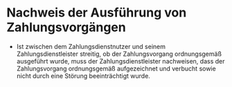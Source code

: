 # Nachweis der Ausführung von Zahlungsvorgängen

- Ist zwischen dem Zahlungsdienstnutzer und seinem Zahlungsdienstleister streitig, ob der Zahlungsvorgang ordnungsgemäß ausgeführt wurde, muss der Zahlungsdienstleister nachweisen, dass der Zahlungsvorgang ordnungsgemäß aufgezeichnet und verbucht sowie nicht durch eine Störung beeinträchtigt wurde.

